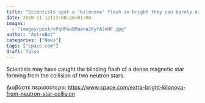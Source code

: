 ```yaml
---
title: "Scientists spot a 'kilonova' flash so bright they can barely explain it"
date: 2020-11-12T17:00:28+01:00
images:
  - "images/post/vPqHPnwBMaana2KyfAJmHF.jpg"
author: "AstroBot"
categories: ["News"]
tags: ["space.com"]
draft: false
---
```


Scientists may have caught the blinding flash of a dense magnetic star forming from the collision of two neutron stars. 

Διαβάστε περισσότερα: https://www.space.com/extra-bright-kilonova-from-neutron-star-collision

